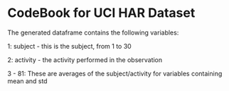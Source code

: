 CodeBook for UCI HAR Dataset
============================

The generated dataframe contains the following variables:

1: subject - this is the subject, from 1 to 30

2: activity - the activity performed in the observation

3 - 81: These are averages of the subject/activity for variables containing
        mean and std
        


